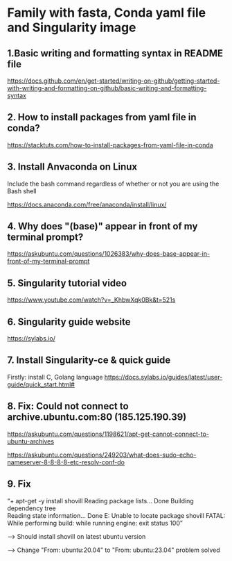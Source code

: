 # Family with fasta, Conda yaml file and Singularity image

## 1.Basic writing and formatting syntax in README file
https://docs.github.com/en/get-started/writing-on-github/getting-started-with-writing-and-formatting-on-github/basic-writing-and-formatting-syntax
## 2. How to install packages from yaml file in conda?
https://stacktuts.com/how-to-install-packages-from-yaml-file-in-conda
## 3. Install Anvaconda on Linux
Include the bash command regardless of whether or not you are using the Bash shell

https://docs.anaconda.com/free/anaconda/install/linux/
## 4. Why does "(base)" appear in front of my terminal prompt?
https://askubuntu.com/questions/1026383/why-does-base-appear-in-front-of-my-terminal-prompt

## 5. Singularity tutorial video
https://www.youtube.com/watch?v=_KhbwXqk0Bk&t=521s
## 6. Singularity guide website
https://sylabs.io/

## 7. Install Singularity-ce & quick guide
Firstly: install C, Golang language
https://docs.sylabs.io/guides/latest/user-guide/quick_start.html#

## 8. Fix: Could not connect to archive.ubuntu.com:80 (185.125.190.39)
https://askubuntu.com/questions/1198621/apt-get-cannot-connect-to-ubuntu-archives

https://askubuntu.com/questions/249203/what-does-sudo-echo-nameserver-8-8-8-8-etc-resolv-conf-do

## 9. Fix 
“+ apt-get -y install shovill
Reading package lists... Done
Building dependency tree       
Reading state information... Done
E: Unable to locate package shovill
FATAL:   While performing build: while running engine: exit status 100”

-->  Should install shovill on latest ubuntu version

--> Change "From: ubuntu:20.04" to "From: ubuntu:23.04" problem solved